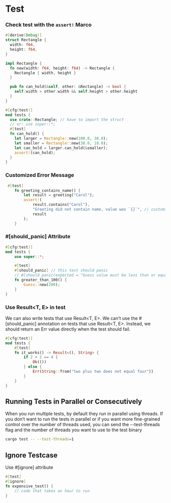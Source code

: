 # Test

### Check test with the `assert!` Marco

```rust
#[derive(Debug)]
struct Rectangle {
  width: f64,
  height: f64,
}

impl Rectangle {
  fn new(width: f64, height: f64) -> Rectangle {
    Rectangle { width, height }
  }

  pub fn can_hold(&self, other: &Rectangle) -> bool {
    self.width > other.width && self.height > other.height
  }
}

#[cfg(test)]
mod tests {
  use crate::Rectangle; // have to import the struct
  // or: use super::*;
  #[test]
  fn can_hold() {
    let larger = Rectangle::new(100.0, 30.0);
    let smaller = Rectangle::new(30.0, 10.0);
    let can_hold = larger.can_hold(&smaller);
    assert!(can_hold);
  }
}
```

### Customized Error Message

```rust
 #[test]
    fn greeting_contains_name() {
        let result = greeting("Carol");
        assert!(
            result.contains("Carol"),
            "Greeting did not contain name, value was `{}`", // customize error message
            result
        );
    }
```

### #[should_panic] Attribute

```rust
#[cfg(test)]
mod tests {
    use super::*;

    #[test]
    #[should_panic] // this test should panic
    // #[should_panic(expected = "Guess value must be less than or equal to 100")] // or even panic with error message
    fn greater_than_100() {
        Guess::new(200);
    }
}
```

### Use Result<T, E> in test

We can also write tests that use Result<T, E>. We can’t use the #[should_panic] annotation on tests that use Result<T, E>. Instead, we should return an Err value directly when the test should fail.

```rust
#[cfg(test)]
mod tests {
    #[test]
    fn it_works() -> Result<(), String> {
        if 2 + 2 == 4 {
            Ok(())
        } else {
            Err(String::from("two plus two does not equal four"))
        }
    }
}
```

## Running Tests in Parallel or Consecutively

When you run multiple tests, by default they run in parallel using threads. If you don’t want to run the tests in parallel or if you want more fine-grained control over the number of threads used, you can send the --test-threads flag and the number of threads you want to use to the test binary

```bash
cargo test -- --test-threads=1
```

## Ignore Testcase

Use #[ignore] attribute

```rust
#[test]
#[ignore]
fn expensive_test() {
    // code that takes an hour to run
}
```
